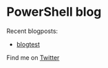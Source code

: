 # PowerShell blog

Recent blogposts:

- [blogtest](./blogtest)

Find me on [Twitter](https://twitter.com/Jawz_84)